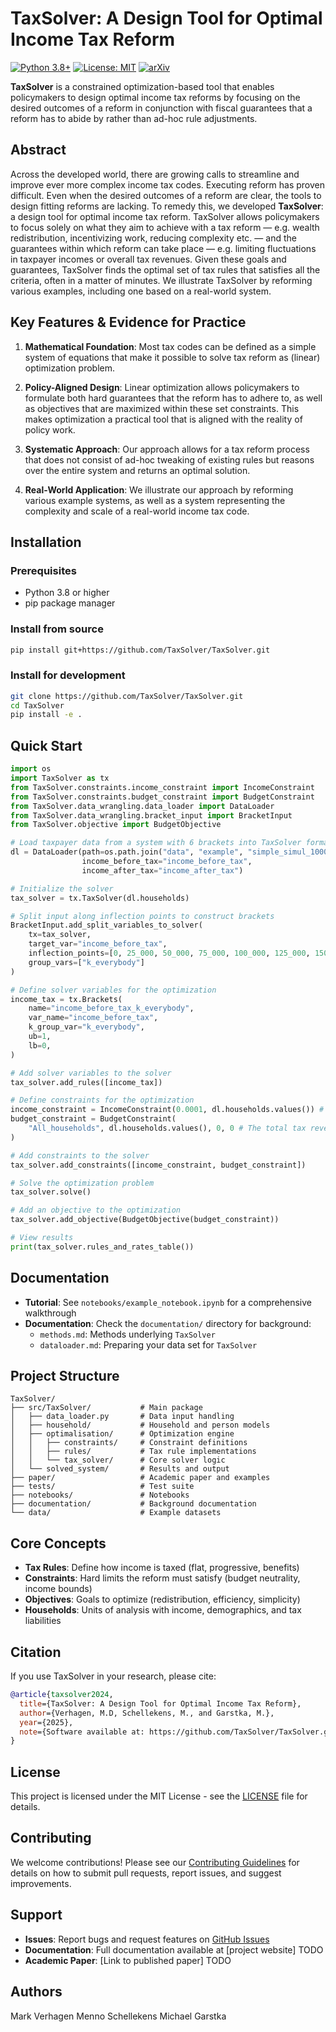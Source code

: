 # TaxSolver: A Design Tool for Optimal Income Tax Reform

[![Python 3.8+](https://img.shields.io/badge/python-3.8+-blue.svg)](https://www.python.org/downloads/)
[![License: MIT](https://img.shields.io/badge/License-MIT-yellow.svg)](https://opensource.org/licenses/MIT)
[![arXiv](https://img.shields.io/badge/arXiv-DOI%20TBD-b31b1b.svg)](https://arxiv.org/abs/DOI_TBD)

**TaxSolver** is a constrained optimization-based tool that enables policymakers to design optimal income tax reforms by focusing on the desired outcomes of a reform in conjunction with fiscal guarantees that a reform has to abide by rather than ad-hoc rule adjustments.

## Abstract

Across the developed world, there are growing calls to streamline and improve ever more complex income tax codes. Executing reform has proven difficult. Even when the desired outcomes of a reform are clear, the tools to design fitting reforms are lacking. To remedy this, we developed **TaxSolver**: a design tool for optimal income tax reform. TaxSolver allows policymakers to focus solely on what they aim to achieve with a tax reform — e.g. wealth redistribution, incentivizing work, reducing complexity etc. — and the guarantees within which reform can take place — e.g. limiting fluctuations in taxpayer incomes or overall tax revenues. Given these goals and guarantees, TaxSolver finds the optimal set of tax rules that satisfies all the criteria, often in a matter of minutes. We illustrate TaxSolver by reforming various examples, including one based on a real-world system.

## Key Features & Evidence for Practice

1. **Mathematical Foundation**: Most tax codes can be defined as a simple system of equations that make it possible to solve tax reform as (linear) optimization problem.

2. **Policy-Aligned Design**: Linear optimization allows policymakers to formulate both hard guarantees that the reform has to adhere to, as well as objectives that are maximized within these set constraints. This makes optimization a practical tool that is aligned with the reality of policy work.

3. **Systematic Approach**: Our approach allows for a tax reform process that does not consist of ad-hoc tweaking of existing rules but reasons over the entire system and returns an optimal solution.

4. **Real-World Application**: We illustrate our approach by reforming various example systems, as well as a system representing the complexity and scale of a real-world income tax code.

## Installation

### Prerequisites
- Python 3.8 or higher
- pip package manager

### Install from source
```bash
pip install git+https://github.com/TaxSolver/TaxSolver.git
```

### Install for development
```bash
git clone https://github.com/TaxSolver/TaxSolver.git
cd TaxSolver
pip install -e .
```

## Quick Start

```python
import os
import TaxSolver as tx
from TaxSolver.constraints.income_constraint import IncomeConstraint
from TaxSolver.constraints.budget_constraint import BudgetConstraint
from TaxSolver.data_wrangling.data_loader import DataLoader
from TaxSolver.data_wrangling.bracket_input import BracketInput
from TaxSolver.objective import BudgetObjective

# Load taxpayer data from a system with 6 brackets into TaxSolver format
dl = DataLoader(path=os.path.join("data", "example", "simple_simul_1000.xlsx"), 
                income_before_tax="income_before_tax", 
                income_after_tax="income_after_tax")

# Initialize the solver
tax_solver = tx.TaxSolver(dl.households)

# Split input along inflection points to construct brackets
BracketInput.add_split_variables_to_solver(
    tx=tax_solver,
    target_var="income_before_tax",
    inflection_points=[0, 25_000, 50_000, 75_000, 100_000, 125_000, 150_000],
    group_vars=["k_everybody"]
)

# Define solver variables for the optimization
income_tax = tx.Brackets(
    name="income_before_tax_k_everybody",
    var_name="income_before_tax",
    k_group_var="k_everybody",
    ub=1,
    lb=0,
)

# Add solver variables to the solver
tax_solver.add_rules([income_tax])

# Define constraints for the optimization
income_constraint = IncomeConstraint(0.0001, dl.households.values()) # No one can experience income shocks of more than 0.01%
budget_constraint = BudgetConstraint(
    "All_households", dl.households.values(), 0, 0 # The total tax revenue cannot decrease or increase
)

# Add constraints to the solver
tax_solver.add_constraints([income_constraint, budget_constraint])

# Solve the optimization problem
tax_solver.solve()

# Add an objective to the optimization
tax_solver.add_objective(BudgetObjective(budget_constraint))

# View results
print(tax_solver.rules_and_rates_table())
```

## Documentation

- **Tutorial**: See `notebooks/example_notebook.ipynb` for a comprehensive walkthrough
- **Documentation**: Check the `documentation/` directory for background:
  - `methods.md`: Methods underlying `TaxSolver`
  - `dataloader.md`: Preparing your data set for `TaxSolver`

## Project Structure

```
TaxSolver/
├── src/TaxSolver/           # Main package
│   ├── data_loader.py       # Data input handling
│   ├── household/           # Household and person models
│   ├── optimalisation/      # Optimization engine
│   │   ├── constraints/     # Constraint definitions
│   │   ├── rules/           # Tax rule implementations
│   │   └── tax_solver/      # Core solver logic
│   └── solved_system/       # Results and output
├── paper/                   # Academic paper and examples
├── tests/                   # Test suite
├── notebooks/               # Notebooks
├── documentation/           # Background documentation
└── data/                    # Example datasets
```

## Core Concepts

- **Tax Rules**: Define how income is taxed (flat, progressive, benefits)
- **Constraints**: Hard limits the reform must satisfy (budget neutrality, income bounds)
- **Objectives**: Goals to optimize (redistribution, efficiency, simplicity)
- **Households**: Units of analysis with income, demographics, and tax liabilities

## Citation

If you use TaxSolver in your research, please cite:

```bibtex
@article{taxsolver2024,
  title={TaxSolver: A Design Tool for Optimal Income Tax Reform},
  author={Verhagen, M.D, Schellekens, M., and Garstka, M.},
  year={2025},
  note={Software available at: https://github.com/TaxSolver/TaxSolver.git}
}
```

## License

This project is licensed under the MIT License - see the [LICENSE](LICENSE) file for details.

## Contributing

We welcome contributions! Please see our [Contributing Guidelines](CONTRIBUTING.md) for details on how to submit pull requests, report issues, and suggest improvements.

## Support

- **Issues**: Report bugs and request features on [GitHub Issues](https://github.com/TaxSolver/TaxSolver/issues)
- **Documentation**: Full documentation available at [project website] TODO
- **Academic Paper**: [Link to published paper] TODO

## Authors

Mark Verhagen
Menno Schellekens
Michael Garstka